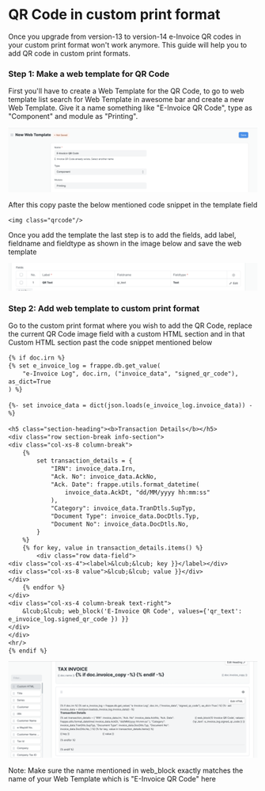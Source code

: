 
# QR Code in custom print format



Once you upgrade from version-13 to version-14 e-Invoice QR codes in your custom print format won't work anymore. This guide will help you to add QR code in custom print formats.


### Step 1: Make a web template for QR Code


First you'll have to create a Web Template for the QR Code, to go to web template list search for Web Template in awesome bar and create a new Web Template. Give it a name something like "E-Invoice QR Code", type as "Component" and module as "Printing".


![web template naming](/files/web-template-naming.png)


After this copy paste the below mentioned code snippet in the template field



```
<img class="qrcode"/>

```

Once you add the template the last step is to add the fields, add label, fieldname and fieldtype as shown in the image below and save the web template


![web template fields](/files/web-template-fields.png)


### Step 2: Add web template to custom print format


Go to the custom print format where you wish to add the QR Code, replace the current QR Code image field with a custom HTML section and in that Custom HTML section past the code snippet mentioned below



```
{% if doc.irn %}
{% set e_invoice_log = frappe.db.get_value(
    "e-Invoice Log", doc.irn, ("invoice_data", "signed_qr_code"), as_dict=True
) %}

{%- set invoice_data = dict(json.loads(e_invoice_log.invoice_data)) -%}

<h5 class="section-heading"><b>Transaction Details</b></h5>
<div class="row section-break info-section">
<div class="col-xs-8 column-break">
    {%
        set transaction_details = {
            "IRN": invoice_data.Irn,
            "Ack. No": invoice_data.AckNo,
            "Ack. Date": frappe.utils.format_datetime(
                invoice_data.AckDt, "dd/MM/yyyy hh:mm:ss"
            ),
            "Category": invoice_data.TranDtls.SupTyp,
            "Document Type": invoice_data.DocDtls.Typ,
            "Document No": invoice_data.DocDtls.No,
        }
    %}
    {% for key, value in transaction_details.items() %}
        <div class="row data-field">
<div class="col-xs-4"><label>&lcub;&lcub; key }}</label></div>
<div class="col-xs-8 value">&lcub;&lcub; value }}</div>
</div>
    {% endfor %}
</div>
<div class="col-xs-4 column-break text-right">
    &lcub;&lcub; web_block('E-Invoice QR Code', values={'qr_text': e_invoice_log.signed_qr_code }) }}
</div>
</div>
<hr/>
{% endif %}

```

![print format](/files/print-format.png)


Note: Make sure the name mentioned in web\_block exactly matches the name of your Web Template which is "E-Invoice QR Code" here




